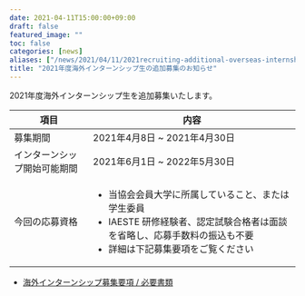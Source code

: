 ```yaml
---
date: 2021-04-11T15:00:00+09:00
draft: false
featured_image: ""
toc: false
categories: [news]
aliases: ["/news/2021/04/11/2021recruiting-additional-overseas-internship-students/"]
title: "2021年度海外インターンシップ生の追加募集のお知らせ"
---
```


2021年度海外インターンシップ生を追加募集いたします。

| 項目          |  内容                                |
| ------------ | ------------------------------------ |
| 募集期間                | 2021年4月8日 ~ 2021年4月30日 |
| インターンシップ開始可能期間 | 2021年6月1日 ~ 2022年5月30日 |
| 今回の応募資格 | <ul><li>当協会会員大学に所属していること、または学生委員</li><li>IAESTE 研修経験者、認定試験合格者は面談を省略し、応募手数料の振込も不要</li><li> 詳細は下記募集要項をご覧ください</li></ul> |

- [海外インターンシップ募集要項 / 必要書類](../required-docs/)
